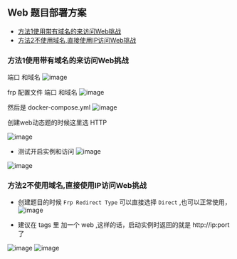 ## Web 题目部署方案

- [方法1使用带有域名的来访问Web挑战](#方法1使用带有域名的来访问Web挑战)
- [方法2不使用域名,直接使用IP访问Web挑战](#方法2不使用域名,直接使用IP访问Web挑战)

### 方法1使用带有域名的来访问Web挑战

端口 和域名
![image](https://github.com/imLZH1/ctfd_whale_pages/assets/60182298/c0fe82d0-0ccf-4f1b-9290-437b2f71e27d)

frp 配置文件 端口 和域名
![image](https://github.com/imLZH1/ctfd_whale_pages/assets/60182298/0bedf942-797b-4065-9392-6c1cdcd87324)

然后是 docker-compose.yml
![image](https://github.com/imLZH1/ctfd_whale_pages/assets/60182298/b2afaf93-5447-4ef0-9834-e2cf1e08df37)


创建web动态题的时候这里选 HTTP

![image](https://github.com/imLZH1/ctfd_whale_pages/assets/60182298/b909b54d-1f44-4c83-acc0-7816c441d003)


- 测试开启实例和访问
![image](https://github.com/imLZH1/ctfd_whale_pages/assets/60182298/a1516ea7-9e8f-49cd-bdb4-713e9642e821)

![image](https://github.com/imLZH1/ctfd_whale_pages/assets/60182298/ff620c45-de07-435a-9f98-8b38455b3dbd)



### 方法2不使用域名,直接使用IP访问Web挑战

- 创建题目的时候 `Frp Redirect Type` 可以直接选择 `Direct` ,也可以正常使用，
![image](https://github.com/imLZH1/ctfd_whale_pages/assets/60182298/c06f747f-fe34-472e-830a-11d5b4c264bb)

- 建议在 tags 里 加一个 web ,这样的话，启动实例时返回的就是 http://ip:port了

![image](https://github.com/imLZH1/ctfd_whale_pages/assets/60182298/8c587cf4-ff9a-40b4-946c-edb65066d766)
![image](https://github.com/imLZH1/ctfd_whale_pages/assets/60182298/ccf2909a-25c2-45ac-a66a-9a262cfdbbf3)


